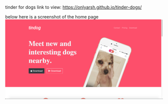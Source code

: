 tinder for dogs
link to view: https://onlyarsh.github.io/tinder-dogs/

below here is a screenshot of the home page
![](images/Screen%20Shot%202020-07-22%20at%201.09.43%20AM.png)
